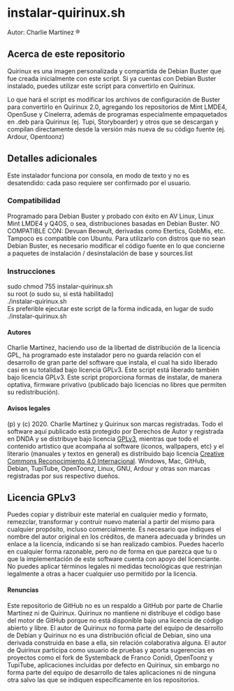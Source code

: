 # instalar-quirinux.sh
Autor: Charlie Martínez ®
## Acerca de este repositorio
Quirinux es una imagen personalizada y compartida de Debian Buster que fue creada inicialmente con este script. Si ya cuentas con Debian Buster instalado, puedes utilizar este script para convertirlo en Quirinux. 

Lo que hará el script es modificar los archivos de configuración de Buster para convertirlo en Quirinux 2.0, agregando los repositorios de Mint LMDE4, OpenSuse y Cinelerra, además de programas especialmente empaquetados en .deb para Quirinux (ej. Tupi, Storyboarder) y otros que se descargan y compilan directamente desde la versión más nueva de su código fuente (ej. Ardour, Opentoonz)

## Detalles adicionales
Este instalador funciona por consola, en modo de texto y no es desatendido: cada paso requiere ser confirmado por el usuario. 
### Compatibilidad
Programado para Debian Buster y probado con éxito en AV Linux, Linux Mint LMDE4 y Q4OS, o sea, distribuciones basadas en Debian Buster.
NO COMPATIBLE CON: Devuan Beowult, derivadas como Etertics, GobMis, etc. Tampoco es compatible con Ubuntu. Para utilizarlo con distros que no sean Debian Buster, es necesario modificar el código fuente en lo que concierne a paquetes de instalación / desinstalación de base y sources.list 
### Instrucciones
sudo chmod 755 instalar-quirinux.sh <br>
su root (o sudo su, si está habilitado)<br>
./instalar-quirinux.sh<br>
Es preferible ejecutar este script de la forma indicada, en lugar de sudo ./instalar-quirinux.sh
#### Autores
Charlie Martínez, haciendo uso de la libertad de distribución de la licencia GPL, ha programado este instalador pero no guarda relación con el desarrollo de gran parte del software que instala, el cual ha sido liberado casi en su totalidad bajo licencia GPLv3. Este script está liberado también bajo licencia GPLv3. Este script proporciona formas de instalar, de manera optativa, firmware privativo (publicado bajo licencias no libres que permiten su redistribución). 
#### Avisos legales
(p) y (c) 2020. Charlie Martínez y Quirinux son marcas registradas. Todo el software aquí publicado está protegido por Derechos de Autor y registrada en DNDA y se distribuye bajo licencia <a href="https://lslspanish.github.io/translation_GPLv3_to_spanish/">GPLv3</a>, mientras que todo el contenido artistico que acompaña al software (íconos, wallpapers, etc) y el literario (manuales y textos en general) es distribuido bajo licencia <a href="https://creativecommons.org/licenses/by/4.0/deed.es">Creative Commons Reconocimiento 4.0 Internacional</a>. Windows, Mac, GitHub, Debian, TupiTube, OpenToonz, Linux, GNU, Ardour y otras son marcas registradas por sus respectivo dueños.
## Licencia GPLv3
Puedes copiar y distribuir este material en cualquier medio y formato, remezclar, transformar y contruir nuevo material a partir del mismo para cualquier propósito, incluso comercialmente. Es necesario que indiques el nombre del autor original en los créditos, de manera adecuada y brindes un enlace a la licencia, indicando si se han realizado cambios. Puedes hacerlo en cualquier forma razonable, pero no de forma en que parezca que tu o que la implementación de este software cuenta con apoyo del licenciante. No puedes aplicar términos legales ni medidas tecnológicas que restrinjan legalmente a otras a hacer cualquier uso permitido por la licencia. 
#### Renuncias
Este repositorio de GitHub no es un respaldo a GitHub por parte de Charlie Martínez ni de Quirinux. Quirinux no mantiene ni distribuye el código base del motor de GitHub porque no está disponible bajo una licencia de código abierto y libre.
El autor de Quirinux no forma parte del equipo de desarrollo de Debian y Quirinux no es una distribución oficial de Debian, sino una derivada construida en base a ella, sin relación colaborativa alguna. 
El autor de Quirinux participa como usuario de pruebas y aporta sugerencias en proyectos como el fork de Systemback de Franco Conidi, OpenToonz y TupiTube, aplicaciones incluidas por defecto en Quirinux, sin embargo no forma parte del equipo de desarrollo de tales aplicaciones ni de ninguna otra salvo las que se indiquen específicamente en los repositorios.
